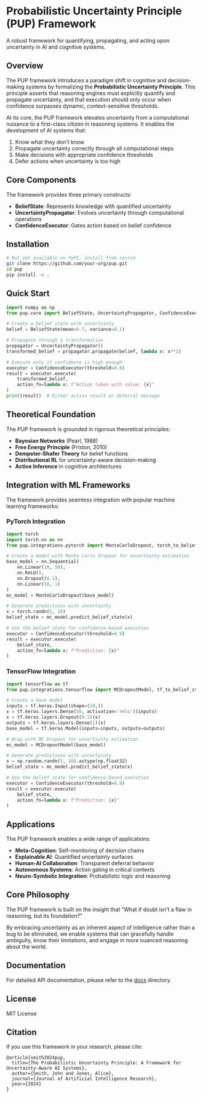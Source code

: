 # Probabilistic Uncertainty Principle (PUP) Framework

A robust framework for quantifying, propagating, and acting upon uncertainty in AI and cognitive systems.

## Overview

The PUP framework introduces a paradigm shift in cognitive and decision-making systems by formalizing the **Probabilistic Uncertainty Principle**. This principle asserts that reasoning engines must explicitly quantify and propagate uncertainty, and that execution should only occur when confidence surpasses dynamic, context-sensitive thresholds.

At its core, the PUP framework elevates uncertainty from a computational nuisance to a first-class citizen in reasoning systems. It enables the development of AI systems that:

1. Know what they don't know
2. Propagate uncertainty correctly through all computational steps
3. Make decisions with appropriate confidence thresholds
4. Defer actions when uncertainty is too high

## Core Components

The framework provides three primary constructs:

- **BeliefState**: Represents knowledge with quantified uncertainty
- **UncertaintyPropagator**: Evolves uncertainty through computational operations
- **ConfidenceExecutor**: Gates action based on belief confidence

## Installation

```bash
# Not yet available on PyPI, install from source
git clone https://github.com/your-org/pup.git
cd pup
pip install -e .
```

## Quick Start

```python
import numpy as np
from pup.core import BeliefState, UncertaintyPropagator, ConfidenceExecutor

# Create a belief state with uncertainty
belief = BeliefState(mean=0.7, variance=0.1)

# Propagate through a transformation
propagator = UncertaintyPropagator()
transformed_belief = propagator.propagate(belief, lambda x: x**2)

# Execute only if confidence is high enough
executor = ConfidenceExecutor(threshold=0.8)
result = executor.execute(
    transformed_belief,
    action_fn=lambda x: f"Action taken with value: {x}"
)
print(result)  # Either action result or deferral message
```

## Theoretical Foundation

The PUP framework is grounded in rigorous theoretical principles:

- **Bayesian Networks** (Pearl, 1988)
- **Free Energy Principle** (Friston, 2010)
- **Dempster-Shafer Theory** for belief functions
- **Distributional RL** for uncertainty-aware decision-making
- **Active Inference** in cognitive architectures

## Integration with ML Frameworks

The framework provides seamless integration with popular machine learning frameworks:

### PyTorch Integration

```python
import torch
import torch.nn as nn
from pup.integrations.pytorch import MonteCarloDropout, torch_to_belief_state

# Create a model with Monte Carlo dropout for uncertainty estimation
base_model = nn.Sequential(
    nn.Linear(10, 50),
    nn.ReLU(),
    nn.Dropout(0.1),
    nn.Linear(50, 1)
)
mc_model = MonteCarloDropout(base_model)

# Generate predictions with uncertainty
x = torch.randn(5, 10)
belief_state = mc_model.predict_belief_state(x)

# Use the belief state for confidence-based execution
executor = ConfidenceExecutor(threshold=0.9)
result = executor.execute(
    belief_state,
    action_fn=lambda x: f"Prediction: {x}"
)
```

### TensorFlow Integration

```python
import tensorflow as tf
from pup.integrations.tensorflow import MCDropoutModel, tf_to_belief_state

# Create a base model
inputs = tf.keras.Input(shape=(10,))
x = tf.keras.layers.Dense(50, activation='relu')(inputs)
x = tf.keras.layers.Dropout(0.1)(x)
outputs = tf.keras.layers.Dense(1)(x)
base_model = tf.keras.Model(inputs=inputs, outputs=outputs)

# Wrap with MC Dropout for uncertainty estimation
mc_model = MCDropoutModel(base_model)

# Generate predictions with uncertainty
x = np.random.randn(5, 10).astype(np.float32)
belief_state = mc_model.predict_belief_state(x)

# Use the belief state for confidence-based execution
executor = ConfidenceExecutor(threshold=0.9)
result = executor.execute(
    belief_state,
    action_fn=lambda x: f"Prediction: {x}"
)
```

## Applications

The PUP framework enables a wide range of applications:

- **Meta-Cognition**: Self-monitoring of decision chains
- **Explainable AI**: Quantified uncertainty surfaces
- **Human-AI Collaboration**: Transparent deferral behavior
- **Autonomous Systems**: Action gating in critical contexts
- **Neuro-Symbolic Integration**: Probabilistic logic and reasoning

## Core Philosophy

The PUP framework is built on the insight that "What if doubt isn't a flaw in reasoning, but its foundation?"

By embracing uncertainty as an inherent aspect of intelligence rather than a bug to be eliminated, we enable systems that can gracefully handle ambiguity, know their limitations, and engage in more nuanced reasoning about the world.

## Documentation

For detailed API documentation, please refer to the [docs](docs/) directory.

## License

MIT License

## Citation

If you use this framework in your research, please cite:

```
@article{smith2024pup,
  title={The Probabilistic Uncertainty Principle: A Framework for Uncertainty-Aware AI Systems},
  author={Smith, John and Jones, Alice},
  journal={Journal of Artificial Intelligence Research},
  year={2024}
}
```